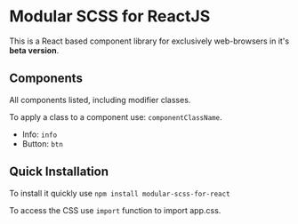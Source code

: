 # Modular SCSS for ReactJS

This is a React based component library for exclusively web-browsers in it's **beta version**.

## Components

All components listed, including modifier classes.

To apply a class to a component use: `componentClassName`.

* Info: `info`
* Button: `btn`

## Quick Installation

To install it quickly use `npm install modular-scss-for-react`

To access the CSS use `import` function to import app.css.